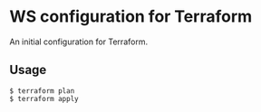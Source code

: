 # WS configuration for Terraform
   An initial configuration for Terraform.
   
## Usage
   ```
   $ terraform plan
   $ terraform apply
   ```